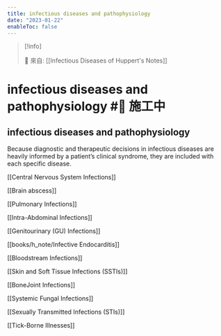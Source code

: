 ```yaml
---
title: infectious diseases and pathophysiology
date: "2023-01-22"
enableToc: false
---
```


> [!info]
>
> 🌱 來自: [[Infectious Diseases of Huppert's Notes]]

# infectious diseases and pathophysiology #🚧 施工中

## infectious diseases and pathophysiology



Because diagnostic and therapeutic decisions in infectious diseases are heavily informed by a patient’s clinical syndrome, they are included with each specific disease.

[[Central Nervous System Infections]]




[[Brain abscess]]

[[Pulmonary Infections]]

[[Intra-Abdominal Infections]]

[[Genitourinary (GU) Infections]]

[[books/h_note/Infective Endocarditis]]

[[Bloodstream Infections]]

[[Skin and Soft Tissue Infections (SSTIs)]]

[[BoneJoint Infections]]

[[Systemic Fungal Infections]]

[[Sexually Transmitted Infections (STIs)]]

[[Tick-Borne Illnesses]]

